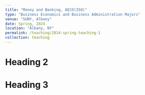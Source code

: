 ```yaml
---
title: "Money and Banking, AECO(350)"
type: "Business Economics and Business Administration Majors"
venue: "SUNY, Albany"
date: Spring, 2024
location: "Albany, NY"
permalink: /teaching/2014-spring-teaching-1
collection: teaching
---
```



Heading 2
======

Heading 3
======
